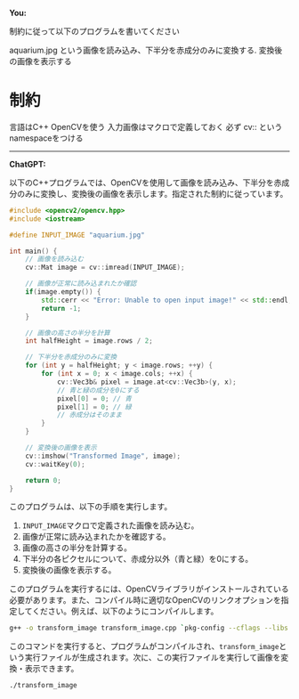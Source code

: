 **You:**

制約に従って以下のプログラムを書いてください

aquarium.jpg という画像を読み込み、下半分を赤成分のみに変換する.
変換後の画像を表示する


# 制約
言語はC++
OpenCVを使う
入力画像はマクロで定義しておく
必ず cv:: というnamespaceをつける

* * *

**ChatGPT:**

以下のC++プログラムでは、OpenCVを使用して画像を読み込み、下半分を赤成分のみに変換し、変換後の画像を表示します。指定された制約に従っています。

```cpp
#include <opencv2/opencv.hpp>
#include <iostream>

#define INPUT_IMAGE "aquarium.jpg"

int main() {
    // 画像を読み込む
    cv::Mat image = cv::imread(INPUT_IMAGE);

    // 画像が正常に読み込まれたか確認
    if(image.empty()) {
        std::cerr << "Error: Unable to open input image!" << std::endl;
        return -1;
    }

    // 画像の高さの半分を計算
    int halfHeight = image.rows / 2;

    // 下半分を赤成分のみに変換
    for (int y = halfHeight; y < image.rows; ++y) {
        for (int x = 0; x < image.cols; ++x) {
            cv::Vec3b& pixel = image.at<cv::Vec3b>(y, x);
            // 青と緑の成分を0にする
            pixel[0] = 0; // 青
            pixel[1] = 0; // 緑
            // 赤成分はそのまま
        }
    }

    // 変換後の画像を表示
    cv::imshow("Transformed Image", image);
    cv::waitKey(0);

    return 0;
}
```

このプログラムは、以下の手順を実行します。

1. `INPUT_IMAGE`マクロで定義された画像を読み込む。
2. 画像が正常に読み込まれたかを確認する。
3. 画像の高さの半分を計算する。
4. 下半分の各ピクセルについて、赤成分以外（青と緑）を0にする。
5. 変換後の画像を表示する。

このプログラムを実行するには、OpenCVライブラリがインストールされている必要があります。また、コンパイル時に適切なOpenCVのリンクオプションを指定してください。例えば、以下のようにコンパイルします。

```sh
g++ -o transform_image transform_image.cpp `pkg-config --cflags --libs opencv4`
```

このコマンドを実行すると、プログラムがコンパイルされ、`transform_image`という実行ファイルが生成されます。次に、この実行ファイルを実行して画像を変換・表示できます。

```sh
./transform_image
```
